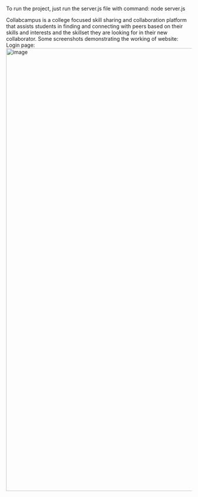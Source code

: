 To run the project, just run the server.js file with command: node server.js

Collabcampus is a college focused skill sharing and collaboration platform that assists students in finding and connecting with peers based on their skills and interests and the skillset they are looking for in their new collaborator.
Some screenshots demonstrating the working of website:
Login page:
<img width="1919" height="1199" alt="image" src="https://github.com/user-attachments/assets/f1ba2af7-f7c2-45ed-8812-8307c295359e" />
